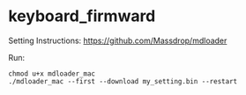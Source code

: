 # keyboard_firmward

Setting Instructions: https://github.com/Massdrop/mdloader

Run:
```
chmod u+x mdloader_mac
./mdloader_mac --first --download my_setting.bin --restart
```
